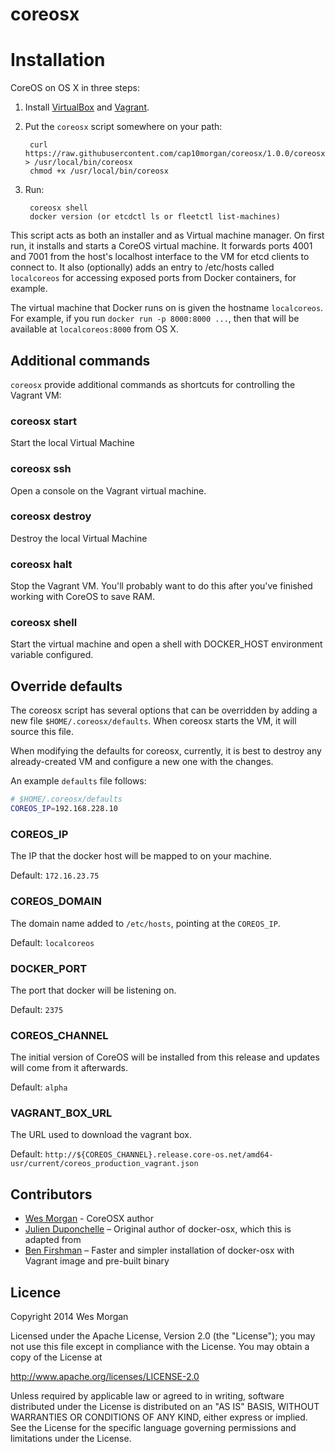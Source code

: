 coreosx
=======

# Installation

CoreOS on OS X in three steps:

1. Install [VirtualBox](https://www.virtualbox.org/wiki/Downloads) and [Vagrant](http://www.vagrantup.com/downloads.html).

2. Put the `coreosx` script somewhere on your path:

        curl https://raw.githubusercontent.com/cap10morgan/coreosx/1.0.0/coreosx > /usr/local/bin/coreosx
        chmod +x /usr/local/bin/coreosx

3. Run:

        coreosx shell
        docker version (or etcdctl ls or fleetctl list-machines)


This script acts as both an installer and as Virtual machine manager. On first run, it installs and starts a CoreOS virtual machine. It forwards ports 4001 and 7001 from the host's localhost interface to the VM for etcd clients to connect to. It also (optionally) adds an entry to /etc/hosts called `localcoreos` for accessing exposed ports from Docker containers, for example.

The virtual machine that Docker runs on is given the hostname `localcoreos`. For example, if you run `docker run -p 8000:8000 ...`, then that will be available at `localcoreos:8000` from OS X.

## Additional commands

`coreosx` provide additional commands as shortcuts for controlling the Vagrant VM:

### coreosx start

Start the local Virtual Machine

### coreosx ssh

Open a console on the Vagrant virtual machine.

### coreosx destroy

Destroy the local Virtual Machine

### coreosx halt

Stop the Vagrant VM. You'll probably want to do this after you've finished working with CoreOS to save RAM.

### coreosx shell

Start the virtual machine and open a shell with DOCKER_HOST environment variable configured.


## Override defaults

The coreosx script has several options that can be overridden by adding a
new file `$HOME/.coreosx/defaults`. When coreosx starts the VM, it will
source this file.

When modifying the defaults for coreosx, currently, it is best to destroy
any already-created VM and configure a new one with the changes.

An example `defaults` file follows:

```bash
# $HOME/.coreosx/defaults
COREOS_IP=192.168.228.10
```

### COREOS_IP

The IP that the docker host will be mapped to on your machine.

Default: `172.16.23.75`

### COREOS_DOMAIN

The domain name added to `/etc/hosts`, pointing at the `COREOS_IP`.

Default: `localcoreos`

### DOCKER_PORT

The port that docker will be listening on.

Default: `2375`

### COREOS_CHANNEL

The initial version of CoreOS will be installed from this release and updates will come from it afterwards.

Default: `alpha`

### VAGRANT_BOX_URL

The URL used to download the vagrant box.

Default: `http://${COREOS_CHANNEL}.release.core-os.net/amd64-usr/current/coreos_production_vagrant.json`

## Contributors

* [Wes Morgan](https://github.com/cap10morgan) - CoreOSX author
* [Julien Duponchelle](https://github.com/noplay/) – Original author of docker-osx, which this is adapted from
* [Ben Firshman](https://github.com/bfirsh) – Faster and simpler installation of docker-osx with Vagrant image and pre-built binary

## Licence

Copyright 2014 Wes Morgan

Licensed under the Apache License, Version 2.0 (the "License");
you may not use this file except in compliance with the License.
You may obtain a copy of the License at

http://www.apache.org/licenses/LICENSE-2.0

Unless required by applicable law or agreed to in writing, software
distributed under the License is distributed on an "AS IS" BASIS,
WITHOUT WARRANTIES OR CONDITIONS OF ANY KIND, either express or implied.
See the License for the specific language governing permissions and
limitations under the License.
